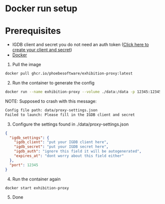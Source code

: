 # Docker run setup

# Prerequisites
- IGDB client and secret you do not need an auth token ([Click here to create your client and secret](https://api-docs.igdb.com/#getting-started))
- [Docker](https://www.docker.com/)

1. Pull the image
```bash
docker pull ghcr.io/phoebesoftware/exhibition-proxy:latest
```
2. Run the container to generate the config
```bash
docker run --name exhibition-proxy --volume ./data:/data -p 12345:12345 ghcr.io/phoebesoftware/exhibition-proxy:latest 
```
NOTE: Supposed to crash with this message:
```bash
Config file path: data/proxy-settings.json
Failed to launch: Please fill in the IGDB client and secret
```
3. Configure the settings found in ./data/proxy-settings.json
```json
{
  "igdb_settings": {
    "igdb_client": "put your IGDB client here",
    "igdb_secret": "put your IGDB secret here",
    "igdb_auth": "ignore this field it will be autogenerated",
    "expires_at": "dont worry about this field either"
  },
  "port": 12345
}
```
4. Run the container again
```bash 
docker start exhibition-proxy 
```
5. Done 
